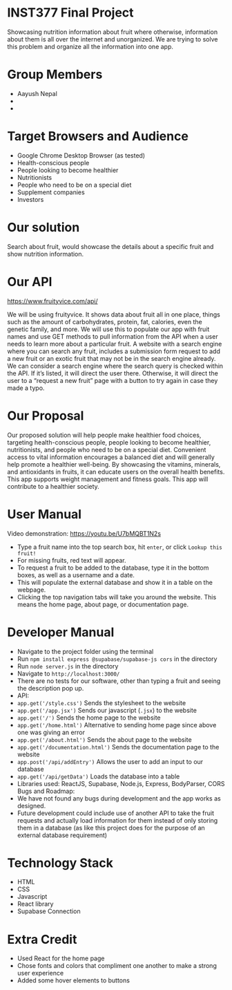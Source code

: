 # INST377 Final Project
Showcasing nutrition information about fruit where otherwise, information about them is all over the internet and unorganized. We are trying to solve this problem and organize all the information into one app.

# Group Members
- Aayush Nepal
- 
- 


# Target Browsers and Audience
- Google Chrome Desktop Browser (as tested)
- Health-conscious people
- People looking to become healthier
- Nutritionists
- People who need to be on a special diet 
- Supplement companies
- Investors

# Our solution
Search about fruit, would showcase the details about a specific fruit and show nutrition information.

# Our API
https://www.fruityvice.com/api/

We will be using fruityvice. It shows data about fruit all in one place, things such as the amount of carbohydrates, protein, fat, calories, even the genetic family, and more. We will use this to populate our app with fruit names and use GET methods to pull information from the API when a user needs to learn more about a particular fruit. A website with a search engine where you can search any fruit, includes a submission form request to add a new fruit or an exotic fruit that may not be in the search engine already. We can consider a search engine where the search query is checked within the API. If it’s listed, it will direct the user there. Otherwise, it will direct the user to a “request a new fruit” page with a button to try again in case they made a typo.

# Our Proposal
Our proposed solution will help people make healthier food choices, targeting health-conscious people, people looking to become healthier, nutritionists, and people who need to be on a special diet. Convenient access to vital information encourages a balanced diet and will generally help promote a healthier well-being. By showcasing the vitamins, minerals, and antioxidants in fruits, it can educate users on the overall health benefits. This app supports weight management and fitness goals. This app will contribute to a healthier society. 


# User Manual
Video demonstration: https://youtu.be/U7bMQBT1N2s
- Type a fruit name into the top search box, hit `enter`, or click `Lookup this fruit!`
- For missing fruits, red text will appear.
- To request a fruit to be added to the database, type it in the bottom boxes, as well as a username and a date.
- This will populate the external database and show it in a table on the webpage.
- Clicking the top navigation tabs will take you around the website. This means the home page, about page, or documentation page.


# Developer Manual
- Navigate to the project folder using the terminal
- Run `npm install express @supabase/supabase-js cors` in the directory
- Run `node server.js` in the directory
- Navigate to `http://localhost:3000/`
- There are no tests for our software, other than typing a fruit and seeing the description pop up.
- API:
- `app.get('/style.css')` Sends the stylesheet to the website
- `app.get('/app.jsx')` Sends our javascript (`.jsx`) to the website
- `app.get('/')` Sends the home page to the website
- `app.get('/home.html')` Alternative to sending home page since above one was giving an error
- `app.get('/about.html')` Sends the about page to the website
- `app.get('/documentation.html')` Sends the documentation page to the website
- `app.post('/api/addEntry')` Allows the user to add an input to our database
- `app.get('/api/getData')` Loads the database into a table
- Libraries used: ReactJS, Supabase, Node.js, Express, BodyParser, CORS
Bugs and Roadmap:
- We have not found any bugs during development and the app works as designed.
- Future development could include use of another API to take the fruit requests and actually load information for them instead of only storing them in a database (as like this project does for the purpose of an external database requirement)

# Technology Stack
-  HTML
-  CSS
-  Javascript
  - React library
  - Supabase Connection

# Extra Credit
- Used React for the home page
- Chose fonts and colors that compliment one another to make a strong user experience
- Added some hover elements to buttons

